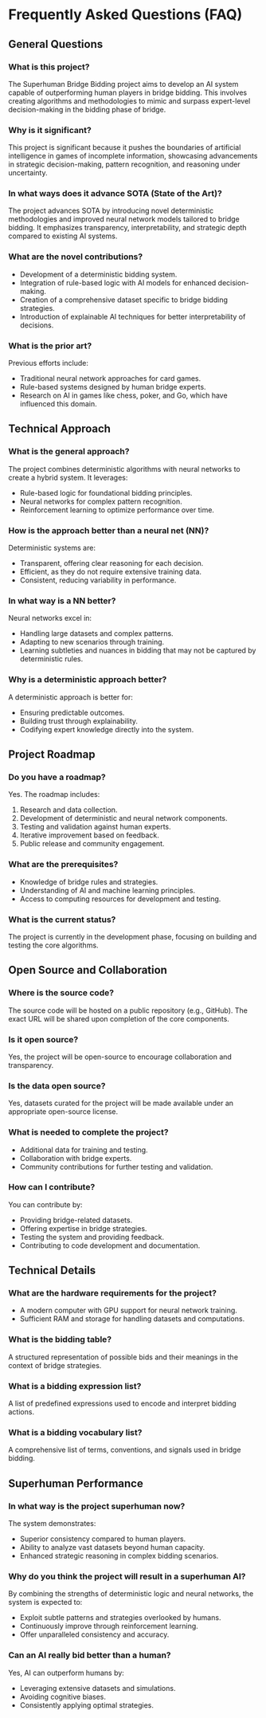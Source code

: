 # Frequently Asked Questions (FAQ)

## General Questions

### What is this project?
The Superhuman Bridge Bidding project aims to develop an AI system capable of outperforming human players in bridge bidding. This involves creating algorithms and methodologies to mimic and surpass expert-level decision-making in the bidding phase of bridge.

### Why is it significant?
This project is significant because it pushes the boundaries of artificial intelligence in games of incomplete information, showcasing advancements in strategic decision-making, pattern recognition, and reasoning under uncertainty.

### In what ways does it advance SOTA (State of the Art)?
The project advances SOTA by introducing novel deterministic methodologies and improved neural network models tailored to bridge bidding. It emphasizes transparency, interpretability, and strategic depth compared to existing AI systems.

### What are the novel contributions?
- Development of a deterministic bidding system.
- Integration of rule-based logic with AI models for enhanced decision-making.
- Creation of a comprehensive dataset specific to bridge bidding strategies.
- Introduction of explainable AI techniques for better interpretability of decisions.

### What is the prior art?
Previous efforts include:
- Traditional neural network approaches for card games.
- Rule-based systems designed by human bridge experts.
- Research on AI in games like chess, poker, and Go, which have influenced this domain.

## Technical Approach

### What is the general approach?
The project combines deterministic algorithms with neural networks to create a hybrid system. It leverages:
- Rule-based logic for foundational bidding principles.
- Neural networks for complex pattern recognition.
- Reinforcement learning to optimize performance over time.

### How is the approach better than a neural net (NN)?
Deterministic systems are:
- Transparent, offering clear reasoning for each decision.
- Efficient, as they do not require extensive training data.
- Consistent, reducing variability in performance.

### In what way is a NN better?
Neural networks excel in:
- Handling large datasets and complex patterns.
- Adapting to new scenarios through training.
- Learning subtleties and nuances in bidding that may not be captured by deterministic rules.

### Why is a deterministic approach better?
A deterministic approach is better for:
- Ensuring predictable outcomes.
- Building trust through explainability.
- Codifying expert knowledge directly into the system.

## Project Roadmap

### Do you have a roadmap?
Yes. The roadmap includes:
1. Research and data collection.
2. Development of deterministic and neural network components.
3. Testing and validation against human experts.
4. Iterative improvement based on feedback.
5. Public release and community engagement.

### What are the prerequisites?
- Knowledge of bridge rules and strategies.
- Understanding of AI and machine learning principles.
- Access to computing resources for development and testing.

### What is the current status?
The project is currently in the development phase, focusing on building and testing the core algorithms.

## Open Source and Collaboration

### Where is the source code?
The source code will be hosted on a public repository (e.g., GitHub). The exact URL will be shared upon completion of the core components.

### Is it open source?
Yes, the project will be open-source to encourage collaboration and transparency.

### Is the data open source?
Yes, datasets curated for the project will be made available under an appropriate open-source license.

### What is needed to complete the project?
- Additional data for training and testing.
- Collaboration with bridge experts.
- Community contributions for further testing and validation.

### How can I contribute?
You can contribute by:
- Providing bridge-related datasets.
- Offering expertise in bridge strategies.
- Testing the system and providing feedback.
- Contributing to code development and documentation.

## Technical Details

### What are the hardware requirements for the project?
- A modern computer with GPU support for neural network training.
- Sufficient RAM and storage for handling datasets and computations.

### What is the bidding table?
A structured representation of possible bids and their meanings in the context of bridge strategies.

### What is a bidding expression list?
A list of predefined expressions used to encode and interpret bidding actions.

### What is a bidding vocabulary list?
A comprehensive list of terms, conventions, and signals used in bridge bidding.

## Superhuman Performance

### In what way is the project superhuman now?
The system demonstrates:
- Superior consistency compared to human players.
- Ability to analyze vast datasets beyond human capacity.
- Enhanced strategic reasoning in complex bidding scenarios.

### Why do you think the project will result in a superhuman AI?
By combining the strengths of deterministic logic and neural networks, the system is expected to:
- Exploit subtle patterns and strategies overlooked by humans.
- Continuously improve through reinforcement learning.
- Offer unparalleled consistency and accuracy.

### Can an AI really bid better than a human?
Yes, AI can outperform humans by:
- Leveraging extensive datasets and simulations.
- Avoiding cognitive biases.
- Consistently applying optimal strategies.

